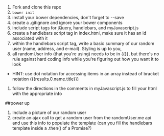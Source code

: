 1. Fork and clone this repo
1. ```bower init```
1. install your bower dependencies, don't forget to --save
1. create a .gitignore and ignore your bower components
1. include script tags for jQuery, handlebars, and myJavascript.js
1. create a handlebars script tag in index.html, make sure it has an id associated with it
1. within the handlebars script tag, write a basic summary of our random user (name, address, and e-mail). Styling is up to you,
1. all randomUser info (that you're using) needs to be in {{}}, but there's no rule against hard coding info while you're figuring out how you want it to look
  - HINT: use dot notation for accessing items in an array instead of bracket notation ({{results.0.name.title}})
1. follow the directions in the comments in myJavascript.js to fill your html with the appropriate info


##power up
1. Include a picture of our random user
1. create an ajax call to get a random user from the randomUser.me api and use this info to populate the template (can you fill the handlebars template inside a .then() of a Promise?)
